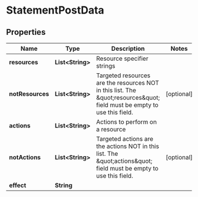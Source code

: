 

# StatementPostData


## Properties

Name | Type | Description | Notes
------------ | ------------- | ------------- | -------------
**resources** | **List&lt;String&gt;** | Resource specifier strings | 
**notResources** | **List&lt;String&gt;** | Targeted resources are the resources NOT in this list. The \&quot;resources\&quot; field must be empty to use this field. |  [optional]
**actions** | **List&lt;String&gt;** | Actions to perform on a resource | 
**notActions** | **List&lt;String&gt;** | Targeted actions are the actions NOT in this list. The \&quot;actions\&quot; field must be empty to use this field. |  [optional]
**effect** | **String** |  | 



